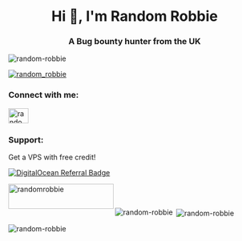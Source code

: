 <h1 align="center">Hi 👋, I'm Random Robbie</h1>
<h3 align="center">A Bug bounty hunter from the UK</h3>

<p align="left"> <img src="https://komarev.com/ghpvc/?username=random-robbie&label=Profile%20views&color=0e75b6&style=flat" alt="random-robbie" /> </p>


<p align="left"> <a href="https://twitter.com/random_robbie" target="blank"><img src="https://img.shields.io/twitter/follow/random_robbie?logo=twitter&style=for-the-badge" alt="random_robbie" /></a> </p>

<h3 align="left">Connect with me:</h3>
<p align="left">
<a href="https://twitter.com/random_robbie" target="blank"><img align="center" src="https://raw.githubusercontent.com/rahuldkjain/github-profile-readme-generator/master/src/images/icons/Social/twitter.svg" alt="random_robbie" height="30" width="40" /></a>
</p>


<h3 align="left">Support:</h3>

Get a VPS with free credit!

[![DigitalOcean Referral Badge](https://web-platforms.sfo2.cdn.digitaloceanspaces.com/WWW/Badge%201.svg)](https://www.digitalocean.com/?refcode=e22bbff5f6f1&utm_campaign=Referral_Invite&utm_medium=Referral_Program&utm_source=badge)


<p><a href="https://www.buymeacoffee.com/randomrobbie"> <img align="left" src="https://cdn.buymeacoffee.com/buttons/v2/default-yellow.png" height="50" width="210" alt="randomrobbie" /></a></p><br><br>

<p><img align="left" src="https://github-readme-stats.vercel.app/api/top-langs?username=random-robbie&show_icons=true&locale=en&layout=compact" alt="random-robbie" /></p>

<p>&nbsp;<img align="center" src="https://github-readme-stats.vercel.app/api?username=random-robbie&show_icons=true&locale=en" alt="random-robbie" /></p>

<p><img align="center" src="https://github-readme-streak-stats.herokuapp.com/?user=random-robbie&" alt="random-robbie" /></p>
